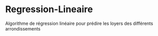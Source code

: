 # Regression-Lineaire
Algorithme de régression linéaire pour prédire les loyers des différents arrondissements 
